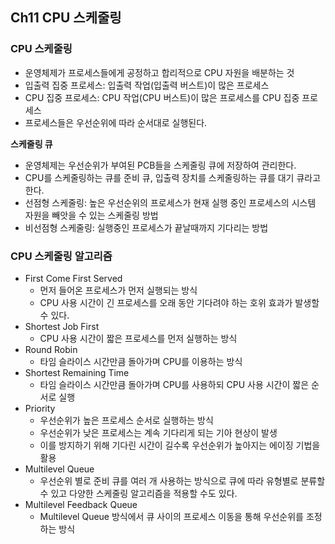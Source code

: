 ## Ch11 CPU 스케줄링

### CPU 스케줄링

- 운영체제가 프로세스들에게 공정하고 합리적으로 CPU 자원을 배분하는 것
- 입출력 집중 프로세스: 입출력 작업(입출력 버스트)이 많은 프로세스
- CPU 집중 프로세스: CPU 작업(CPU 버스트)이 많은 프로세스를 CPU 집중 프로세스
- 프로세스들은 우선순위에 따라 순서대로 실행된다.

**스케줄링 큐**

- 운영체제는 우선순위가 부여된 PCB들을 스케줄링 큐에 저장하여 관리한다.
- CPU를 스케줄링하는 큐를 준비 큐, 입출력 장치를 스케줄링하는 큐를 대기 큐라고 한다.
- 선점형 스케줄링: 높은 우선순위의 프로세스가 현재 실행 중인 프로세스의 시스템 자원을 빼앗을 수 있는 스케줄링 방법
- 비선점형 스케줄링: 실행중인 프로세스가 끝날때까지 기다리는 방법

### CPU 스케줄링 알고리즘

- First Come First Served
    - 먼저 들어온 프로세스가 먼저 실행되는 방식
    - CPU 사용 시간이 긴 프로세스를 오래 동안 기다려야 하는 호위 효과가 발생할 수 있다.
- Shortest Job First
    - CPU 사용 시간이 짧은 프로세스를 먼저 실행하는 방식
- Round Robin
    - 타임 슬라이스 시간만큼 돌아가며 CPU를 이용하는 방식
- Shortest Remaining Time
    - 타임 슬라이스 시간만큼 돌아가며 CPU를 사용하되 CPU 사용 시간이 짧은 순서로 실행
- Priority
    - 우선순위가 높은 프로세스 순서로 실행하는 방식
    - 우선순위가 낮은 프로세스는 계속 기다리게 되는 기아 현상이 발생
    - 이를 방지하기 위해 기다린 시간이 길수록 우선순위가 높아지는 에이징 기법을 활용
- Multilevel Queue
    - 우선순위 별로 준비 큐를 여러 개 사용하는 방식으로 큐에 따라 유형별로 분류할 수 있고 다양한 스케줄링 알고리즘을 적용할 수도 있다.
- Multilevel Feedback Queue
    - Multilevel Queue 방식에서 큐 사이의 프로세스 이동을 통해 우선순위를 조정하는 방식
